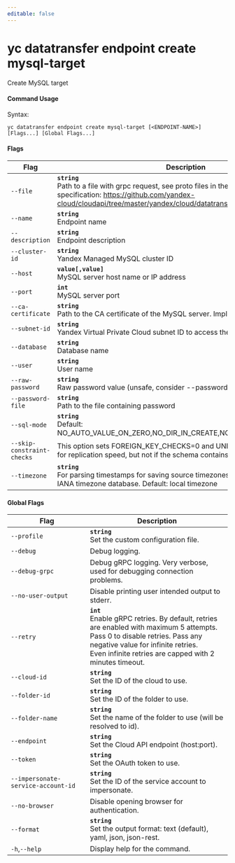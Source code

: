 ```yaml
---
editable: false
---
```


# yc datatransfer endpoint create mysql-target

Create MySQL target

#### Command Usage

Syntax: 

`yc datatransfer endpoint create mysql-target [<ENDPOINT-NAME>] [Flags...] [Global Flags...]`

#### Flags

| Flag | Description |
|----|----|
|`--file`|<b>`string`</b><br/>Path to a file with grpc request, see proto files in the protobuf API specification: https://github.com/yandex-cloud/cloudapi/tree/master/yandex/cloud/datatransfer/v1|
|`--name`|<b>`string`</b><br/>Endpoint name|
|`--description`|<b>`string`</b><br/>Endpoint description|
|`--cluster-id`|<b>`string`</b><br/>Yandex Managed MySQL cluster ID|
|`--host`|<b>`value[,value]`</b><br/>MySQL server host name or IP address|
|`--port`|<b>`int`</b><br/>MySQL server port|
|`--ca-certificate`|<b>`string`</b><br/>Path to the CA certificate of the MySQL server. Implies enabled TLS|
|`--subnet-id`|<b>`string`</b><br/>Yandex Virtual Private Cloud subnet ID to access the MySQL server through|
|`--database`|<b>`string`</b><br/>Database name|
|`--user`|<b>`string`</b><br/>User name|
|`--raw-password`|<b>`string`</b><br/>Raw password value (unsafe, consider --password-file)|
|`--password-file`|<b>`string`</b><br/>Path to the file containing password|
|`--sql-mode`|<b>`string`</b><br/>Default: NO_AUTO_VALUE_ON_ZERO,NO_DIR_IN_CREATE,NO_ENGINE_SUBSTITUTION|
|`--skip-constraint-checks`|This option sets FOREIGN_KEY_CHECKS=0 and UNIQUE_CHECKS=0. Disable for replication speed, but not if the schema contains cascading operations|
|`--timezone`|<b>`string`</b><br/>For parsing timestamps for saving source timezones. Accepts values from IANA timezone database. Default: local timezone|

#### Global Flags

| Flag | Description |
|----|----|
|`--profile`|<b>`string`</b><br/>Set the custom configuration file.|
|`--debug`|Debug logging.|
|`--debug-grpc`|Debug gRPC logging. Very verbose, used for debugging connection problems.|
|`--no-user-output`|Disable printing user intended output to stderr.|
|`--retry`|<b>`int`</b><br/>Enable gRPC retries. By default, retries are enabled with maximum 5 attempts.<br/>Pass 0 to disable retries. Pass any negative value for infinite retries.<br/>Even infinite retries are capped with 2 minutes timeout.|
|`--cloud-id`|<b>`string`</b><br/>Set the ID of the cloud to use.|
|`--folder-id`|<b>`string`</b><br/>Set the ID of the folder to use.|
|`--folder-name`|<b>`string`</b><br/>Set the name of the folder to use (will be resolved to id).|
|`--endpoint`|<b>`string`</b><br/>Set the Cloud API endpoint (host:port).|
|`--token`|<b>`string`</b><br/>Set the OAuth token to use.|
|`--impersonate-service-account-id`|<b>`string`</b><br/>Set the ID of the service account to impersonate.|
|`--no-browser`|Disable opening browser for authentication.|
|`--format`|<b>`string`</b><br/>Set the output format: text (default), yaml, json, json-rest.|
|`-h`,`--help`|Display help for the command.|
